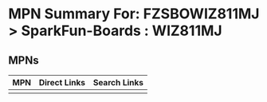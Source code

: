 



# MPN Summary For: FZSBOWIZ811MJ > SparkFun-Boards : WIZ811MJ

## MPNs
  

|MPN|Direct Links|Search Links|
| :--- | :--- | :--- |
||||
